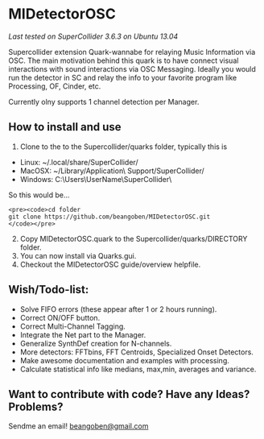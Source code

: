 MIDetectorOSC
=============
*Last tested on SuperCollider 3.6.3 on Ubuntu 13.04*

Supercollider extension Quark-wannabe for relaying Music Information via OSC.
The main motivation behind this quark is to have connect visual interactions with sound interactions via OSC Messaging.
Ideally you would run the detector in SC and relay the info to your favorite program like Processing, OF, Cinder, etc.

Currently olny supports 1 channel detection per Manager.

How to install and use
-------------------------

1.  Clone to the to the Supercollider/quarks folder, typically this is
  * Linux:  ~/.local/share/SuperCollider/
  * MacOSX: ~/Library/Application\ Support/SuperCollider/
  * Windows: C:\Users\UserName\SuperCollider\

  So this would be...

    <pre><code>cd folder  
    git clone https://github.com/beangoben/MIDetectorOSC.git
    </code></pre>
    
2.  Copy MIDetectorOSC.quark to the Supercollider/quarks/DIRECTORY folder.
3.  You can now install via Quarks.gui.
4.  Checkout the MIDetectorOSC guide/overview helpfile.



Wish/Todo-list:
-------------------------

* Solve FIFO errors (these appear after 1 or 2 hours running).
* Correct ON/OFF button.
* Correct Multi-Channel Tagging.
* Integrate the Net part to the Manager.
* Generalize SynthDef creation for N-channels.
* More detectors: FFTbins, FFT Centroids, Specialized Onset Detectors.
* Make awesome documentation and examples with processing.
* Calculate statistical info like medians, max,min, averages and variance.

Want to contribute with code? Have any Ideas? Problems?
-------------------------
Sendme an email!  beangoben@gmail.com


